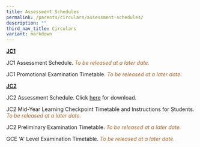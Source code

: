 ```yaml
---
title: Assessment Schedules
permalink: /parents/circulars/assessment-schedules/
description: ""
third_nav_title: Circulars
variant: markdown
---
```

**<u>JC1</u>**

JC1 Assessment Schedule. <font color="#A96324"><em>To be released at a later date.</em></font>
<!-- Click&nbsp;<a href="/files/2023%20jc1%20assessment%20schedule.pdf" target="_blank">here</a>&nbsp;for download. -->

JC1 Promotional Examination Timetable. <font color="#A96324"><em>To be released at a later date.</em></font>
<!--Click&nbsp;<a href="/files/Assessment/2023%20jc1%20promotional%20timetable.pdf" target="_blank">here</a>&nbsp;for download-->

**<u>JC2</u>**

JC2 Assessment Schedule. Click&nbsp;<a target="_blank" href="/files/Assessment/2024_jc2_assessment_schedule">here</a>&nbsp;for download.

JC2 Mid-Year Learning Checkpoint Timetable and Instructions for Students. <font color="#A96324"><em>To be released at a later date.</em></font>
<!--Click&nbsp;<a href="/files/Assessment/jc2_mya_timetable_2023.pdf" target="_blank">here</a>&nbsp;for download.-->
  
JC2 Preliminary Examination Timetable. <font color="#A96324"><em>To be released at a later date.</em></font>
<!--Click&nbsp;<a href="/files/Assessment/2023%20jc2%20prelim%20timetable.pdf" target="_blank">here</a>&nbsp;for download. (Updated 15 Aug)-->

GCE 'A' Level Examination Timetable. <font color="#A96324"><em>To be released at a later date.</em></font>